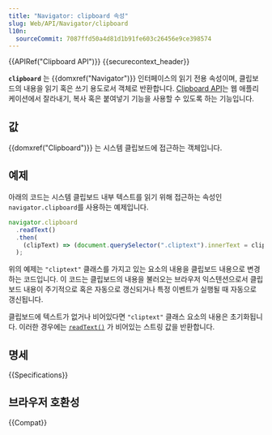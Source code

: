 ```yaml
---
title: "Navigator: clipboard 속성"
slug: Web/API/Navigator/clipboard
l10n:
  sourceCommit: 7087ffd50a4d81d1b91fe603c26456e9ce398574
---
```

 
{{APIRef("Clipboard API")}} {{securecontext_header}}

 **`clipboard`** 는 {{domxref("Navigator")}} 인터페이스의 읽기 전용 속성이며, 클립보드의 내용을 읽기 혹은 쓰기 용도로서 객체로 반환합니다. 
[Clipboard API](/ko/docs/Web/API/Clipboard_API)는 웹 애플리케이션에서 잘라내기, 복사 혹은 붙여넣기 기능을 사용할 수 있도록 하는 기능입니다.

## 값

{{domxref("Clipboard")}} 는 시스템 클립보드에 접근하는 객체입니다.

## 예제

아래의 코드는 시스템 클립보드 내부 텍스트를 읽기 위해 접근하는 속성인 `navigator.clipboard`를 사용하는 예제입니다.

```js
navigator.clipboard
  .readText()
  .then(
    (clipText) => (document.querySelector(".cliptext").innerText = clipText),
  );
```

위의 예제는 `"cliptext"` 클래스를 가지고 있는 요소의 내용을 클립보드 내용으로 변경하는 코드입니다.
이 코드는 클립보드의 내용을 불러오는 브라우저 익스텐션으로서 클립보드 내용이 주기적으로 혹은 자동으로 갱신되거나 특정 이벤트가 실행될 때 자동으로 갱신됩니다.

클립보드에 텍스트가 없거나 비어있다면  `"cliptext"` 클래스 요소의 내용은 초기화됩니다.
이러한 경우에는 [`readText()`](https://developer.mozilla.org/en-US/docs/Web/API/Clipboard/readText) 가 비어있는 스트링 값을 반환합니다.

## 명세

{{Specifications}}

## 브라우저 호환성

{{Compat}}
